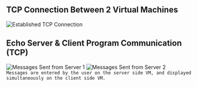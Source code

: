 ## TCP Connection Between 2 Virtual Machines
![Established TCP Connection](https://github.com/user-attachments/assets/d9ce52d2-ba60-4179-8e5a-f3f7280f5c82)
## Echo Server & Client Program Communication (TCP)
![Messages Sent from Server 1](https://github.com/user-attachments/assets/50acb24f-f9bc-4bee-a393-08f5e392b024)
![Messages Sent from Server 2](https://github.com/user-attachments/assets/b368f069-90bd-4357-b155-d85b5d37d6e8)<br>
`Messages are entered by the user on the server side VM, and displayed simultaneously on the client side VM.`
